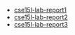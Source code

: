 * [cse15l-lab-report1](LabReport1.md)
* [cse15l-lab-report2](LabReport2.md)
* [cse15l-lab-report3](LabReport3.md)
